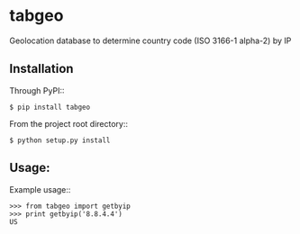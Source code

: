 # tabgeo
Geolocation database to determine country code (ISO 3166-1 alpha-2) by IP


Installation
------------

Through PyPI::

    $ pip install tabgeo
 
From the project root directory::

    $ python setup.py install


Usage:
------
Example usage::

    >>> from tabgeo import getbyip
    >>> print getbyip('8.8.4.4')
    US
